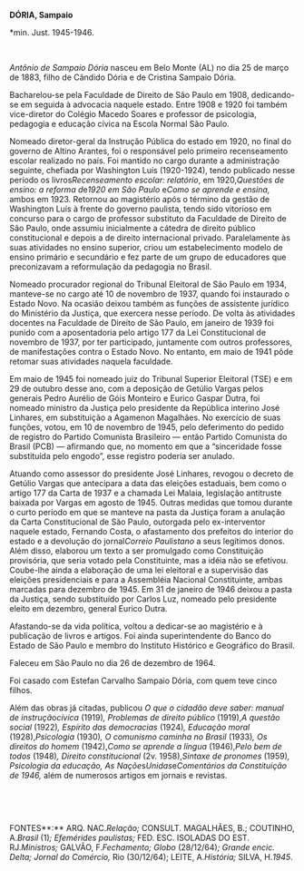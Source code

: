 **DÓRIA, Sampaio**

\*min. Just. 1945-1946.

 

*Antônio de Sampaio Dória* nasceu em Belo Monte (AL) no dia 25 de março
de 1883, filho de Cândido Dória e de Cristina Sampaio Dória.

Bacharelou-se pela Faculdade de Direito de São Paulo em 1908,
dedicando-se em seguida à advocacia naquele estado. Entre 1908 e 1920
foi também vice-diretor do Colégio Macedo Soares e professor de
psicologia, pedagogia e educação cívica na Escola Normal São Paulo.

Nomeado diretor-geral da Instrução Pública do estado em 1920, no final
do governo de Altino Arantes, foi o responsável pelo primeiro
recenseamento escolar realizado no país. Foi mantido no cargo durante a
administração seguinte, chefiada por Washington Luís (1920-1924), tendo
publicado nesse período os livros*Recenseamento escolar: relatório*, em
1920,*Questões de ensino: a reforma d*e*1920 em São Paulo* e*Como se
aprende e ensina,* ambos em 1923. Retornou ao magistério após o término
da gestão de Washington Luís à frente do governo paulista, tendo sido
vitorioso em concurso para o cargo de professor substituto da Faculdade
de Direito de São Paulo, onde assumiu inicialmente a cátedra de direito
público constitucional e depois a de direito internacional privado.
Paralelamente às suas atividades no ensino superior, criou um
estabelecimento modelo de ensino primário e secundário e fez parte de um
grupo de educadores que preconizavam a reformulação da pedagogia no
Brasil.

Nomeado procurador regional do Tribunal Eleitoral de São Paulo em 1934,
manteve-se no cargo até 10 de novembro de 1937, quando foi instaurado o
Estado Novo. Na ocasião deixou também as funções de assistente jurídico
do Ministério da Justiça, que exercera nesse período. De volta às
atividades docentes na Faculdade de Direito de São Paulo, em janeiro de
1939 foi punido com a aposentadoria pelo artigo 177 da Lei
Constitucional de novembro de 1937, por ter participado, juntamente com
outros professores, de manifestações contra o Estado Novo. No entanto,
em maio de 1941 pôde retomar suas atividades naquela faculdade.

Em maio de 1945 foi nomeado juiz do Tribunal Superior Eleitoral (TSE) e
em 29 de outubro desse ano, com a deposição de Getúlio Vargas pelos
generais Pedro Aurélio de Góis Monteiro e Eurico Gaspar Dutra, foi
nomeado ministro da Justiça pelo presidente da República interino José
Linhares, em substituição a Agamenon Magalhães. No exercício de suas
funções, votou, em 10 de novembro de 1945, pelo deferimento do pedido de
registro do Partido Comunista Brasileiro — então Partido Comunista do
Brasil (PCB) — afirmando que, no momento em que a “sinceridade fosse
substituída pelo engodo”, esse registro poderia ser anulado.

Atuando como assessor do presidente José Linhares, revogou o decreto de
Getúlio Vargas que antecipara a data das eleições estaduais, bem como o
artigo 177 da Carta de 1937 e a chamada Lei Malaia, legislação
antitruste baixada por Vargas em agosto de 1945. Outras medidas que
tomou durante o curto período em que se manteve na pasta da Justiça
foram a anulação da Carta Constitucional de São Paulo, outorgada pelo
ex-interventor naquele estado, Fernando Costa, o afastamento dos
prefeitos do interior do estado e a devolução do jornal*Correio
Paulistano* a seus legítimos donos. Além disso, elaborou um texto a ser
promulgado como Constituição provisória, que seria votado pela
Constituinte, mas a idéia não se efetivou. Coube-lhe ainda a elaboração
de uma lei eleitoral e a supervisão das eleições presidenciais e para a
Assembléia Nacional Constituinte, ambas marcadas para dezembro de 1945.
Em 31 de janeiro de 1946 deixou a pasta da Justiça, sendo substituído
por Carlos Luz, nomeado pelo presidente eleito em dezembro, general
Eurico Dutra.

Afastando-se da vida política, voltou a dedicar-se ao magistério e à
publicação de livros e artigos. Foi ainda superintendente do Banco do
Estado de São Paulo e membro do Instituto Histórico e Geográfico do
Brasil.

Faleceu em São Paulo no dia 26 de dezembro de 1964.

Foi casado com Estefan Carvalho Sampaio Dória, com quem teve cinco
filhos.

Além das obras já citadas, publicou *O que o cidadão deve saber: manual
de instruçã*o*cívica* (1919)*, Problemas de direito público* (1919),*A
questão social* (1922)*, Espírito das democracias* (1924)*, Educação
moral* (1928),*Psicologia* (1930)*, O comunismo caminha no Brasil*
(1933)*, Os direitos do homem* (1942),*Como se aprende a língua*
(1946),*Pelo bem de todos* (1948)*, Direito constitucional* (2v.
1958),*Sintaxe de pronomes* (1959)*, Psicologia da educação, As
Naçõe*s*Unidas*e*Comentários da Constituição de 1946,* além de numerosos
artigos em jornais e revistas.

 

 

FONTES**:** ARQ. NAC.*Relação;* CONSULT. MAGALHÃES, B.; COUTINHO,
A.*Brasil* (1)*; Efemérides paulistas;* FED. ESC. ISOLADAS DO EST.
RJ.*Ministros;* GALVÃO, F.*Fechamento; Globo* (28/12/64)*; Grande encic.
Delta; Jornal do Comércio,* Rio (30/12/64); LEITE, A.*História;* SILVA,
H.*1945*.

 
